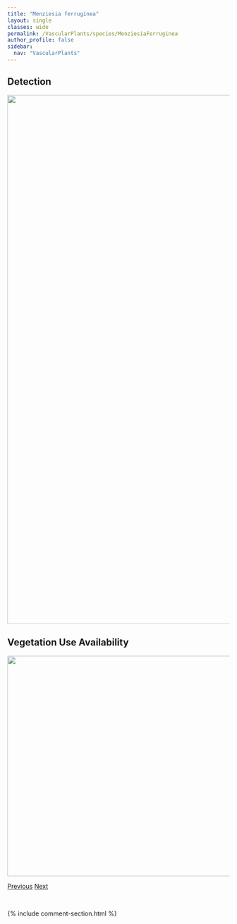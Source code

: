 ```yaml
---
title: "Menziesia ferruginea"
layout: single
classes: wide
permalink: /VascularPlants/species/MenziesiaFerruginea
author_profile: false
sidebar:
  nav: "VascularPlants"
---
```


<h2>Detection</h2>

<a href="https://drive.google.com/uc?export=view&id=1-ErV8Tz26Aq0MOdHV5hdJxwRGV7WxSJq">
<img src="https://drive.google.com/uc?export=view&id=1-ErV8Tz26Aq0MOdHV5hdJxwRGV7WxSJq" height = "1200" width = "800">
</a>


<h2>Vegetation Use Availability</h2>

<a href="https://drive.google.com/uc?export=view&id=1b8LPDSfqdbeyoLpEpg6Cx6NDnjbfaLHs">
<img src="https://drive.google.com/uc?export=view&id=1b8LPDSfqdbeyoLpEpg6Cx6NDnjbfaLHs" height = "500" width = "1000">
</a>


<a href="/DevelopmentWebsite/VascularPlants/species/MenyanthesTrifoliata" class="pagination--pager" title="Buck Bean">Previous</a> <a href="/DevelopmentWebsite/VascularPlants/species/Mertensia" class="pagination--pager" title="Mertensia">Next</a>

<p>&nbsp;</p>

{% include comment-section.html %}
